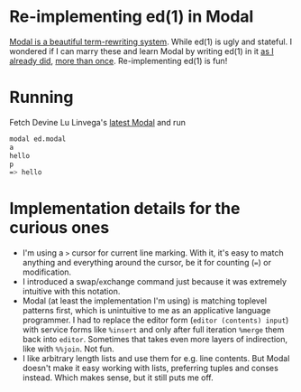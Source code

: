 # Re-implementing ed(1) in Modal

[Modal is a beautiful term-rewriting system](https://wiki.xxiivv.com/site/modal.html).
While ed(1) is ugly and stateful.
I wondered if I can marry these and learn Modal by writing ed(1) in it
[as I already did](https://github.com/bf-enterprise-solutions/ed.bf), [more than once](https://github.com/aartaka/ed.bas).
Re-implementing ed(1) is fun!

# Running

Fetch Devine Lu Linvega's [latest Modal](https://git.sr.ht/~rabbits/modal) and run 
``` sh
modal ed.modal
a
hello
p
=> hello
```

# Implementation details for the curious ones

- I'm using a `>` cursor for current line marking.
  With it, it's easy to match anything and everything around the cursor, be it for counting (`=`) or modification.
- I introduced a swap/`e`xchange command just because it was extremely intuitive with this notation.
- Modal (at least the implementation I'm using) is matching toplevel patterns first, which is unintuitive to me as an applicative language programmer.
  I had to replace the editor form (`editor (contents) input`) with service forms like `%insert` and only after full iteration `%merge` them back into `editor`.
  Sometimes that takes even more layers of indirection, like with `%%join`. 
  Not fun.
- I like arbitrary length lists and use them for e.g. line contents.
  But Modal doesn't make it easy working with lists, preferring tuples and conses instead.
  Which makes sense, but it still puts me off.
